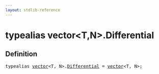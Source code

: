 ```yaml
---
layout: stdlib-reference
---
```


# typealias vector\<T,N\>\.Differential

## Definition

<pre>
<span class='code_keyword'>typealias</span> <a href="/stdlib-reference/types/vector/index" class="code_type">vector</a>&lt;<span class="code_type">T</span>, N&gt;.<a href="/stdlib-reference/types/vector/Differential" class="code_type">Differential</a> = <a href="/stdlib-reference/types/vector/index" class="code_type">vector</a>&lt;<span class="code_type">T</span>, N&gt;;
</pre>

